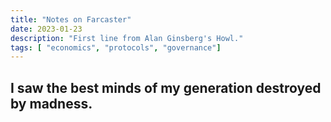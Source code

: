```yaml
---
title: "Notes on Farcaster"
date: 2023-01-23
description: "First line from Alan Ginsberg's Howl."
tags: [ "economics", "protocols", "governance"]
---
```




## I saw the best minds of my generation destroyed by madness.